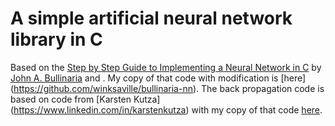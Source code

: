 # A simple artificial neural network library in C

Based on the [Step by Step Guide to Implementing a Neural Network in C](http://www.cs.bham.ac.uk/~jxb/INC/nn.html)
by [John A. Bullinaria](http://www.cs.bham.ac.uk/~jxb/) and . My copy of that code with modification is [here]
(https://github.com/winksaville/bullinaria-nn). The back propagation code is based on code from [Karsten Kutza]
(https://www.linkedin.com/in/karstenkutza) with my copy of that code [here](https://github.com/winksaville/kutza-nn).

